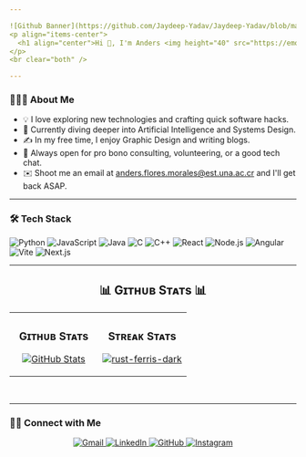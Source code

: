 ```yaml
---

![Github Banner](https://github.com/Jaydeep-Yadav/Jaydeep-Yadav/blob/main/banner.png)
<p align="items-center">
  <h1 align="center">Hi 👋, I'm Anders <img height="40" src="https://emoji.gg/assets/emoji/7333-parrotdance.gif"></h1>
</p>
<br clear="both" />

---
```


### 👨🏻‍💻 About Me

- 💡 I love exploring new technologies and crafting quick software hacks.
- 🌱 Currently diving deeper into Artificial Intelligence and Systems Design.
- ✍️ In my free time, I enjoy Graphic Design and writing blogs.
- 💬 Always open for pro bono consulting, volunteering, or a good tech chat.
- ✉️ Shoot me an email at <a href="mailto:anders.flores.morales@est.una.ac.cr">anders.flores.morales@est.una.ac.cr</a> and I'll get back ASAP.

---

### 🛠 Tech Stack

![Python](https://img.shields.io/badge/-Python-05122A?style=flat&logo=python)
![JavaScript](https://img.shields.io/badge/-JavaScript-05122A?style=flat&logo=javascript)
![Java](https://img.shields.io/badge/-Java-05122A?style=flat&logo=Java&logoColor=FFA518)
![C](https://img.shields.io/badge/-C-05122A?style=flat&logo=C&logoColor=A8B9CC)
![C++](https://img.shields.io/badge/-C++-05122A?style=flat&logo=C%2B%2B&logoColor=00599C)
![React](https://img.shields.io/badge/-React-05122A?style=flat&logo=react)
![Node.js](https://img.shields.io/badge/-Node.js-05122A?style=flat&logo=node.js)
![Angular](https://img.shields.io/badge/-Angular-DD0031?style=flat&logo=angular&logoColor=white)
![Vite](https://img.shields.io/badge/-Vite-646CFF?style=flat&logo=vite&logoColor=FFD62E)
![Next.js](https://img.shields.io/badge/-Next.js-000000?style=flat&logo=next.js&logoColor=white)

---

<!--Github stats Table--> 
<h2 align="center">📊 Gɪᴛʜᴜʙ Sᴛᴀᴛs 📊</h2>

<table width="100%">
  <tr>
    <td width="50%">
      <h3 align="center"><strong>Gɪᴛʜᴜʙ Sᴛᴀᴛs</strong></h3>
      <p align="center">
        <a href="https://github.com/FloresAnders">
          <img align="center" src="https://github-readme-stats.vercel.app/api?username=FloresAnders&count_private=true&show_icons=true&theme=codeSTACKr" alt="GitHub Stats" />
        </a>
      </p>
    </td>
    <td width="50%">
      <h3 align="center"><strong>Sᴛʀᴇᴀᴋ Sᴛᴀᴛs</strong></h3>
      <p align="center">
        <a href="https://github.com/FloresAnders">
          <img align="center" src="https://streak-stats.demolab.com?user=FloresAnders&theme=youtube-dark" alt="rust-ferris-dark" />
        </a>
      </p>
    </td>
  </tr>
  <tr>
  </tr>
</table>
<br />


---

### 🤝🏻 Connect with Me

<p align="center">
  <a href="mailto:anders.flores.morales@est.una.ac.cr">
    <img src="https://img.shields.io/badge/Gmail-D14836?style=flat&logo=gmail&logoColor=white" alt="Gmail" />
  </a>
  <a href="https://linkedin.com/in/FloresAnders" target="_blank">
    <img src="https://img.shields.io/badge/LinkedIn-0A66C2?style=flat&logo=linkedin&logoColor=white" alt="LinkedIn" />
  </a>
  <a href="https://github.com/FloresAnders" target="_blank">
    <img src="https://img.shields.io/badge/GitHub-181717?style=flat&logo=github&logoColor=white" alt="GitHub" />
  </a>
  <a href="https://instagram.com/flores_anders_" target="_blank">
    <img src="https://img.shields.io/badge/Instagram-E4405F?style=flat&logo=instagram&logoColor=white" alt="Instagram" />
  </a>
</p>
